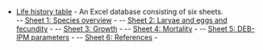 - [Life history table](LIFE_HISTORY_TABLE.xlsx) - An Excel database consisting of six sheets.<br>
  -- [Sheet 1: Species overview](LIFE_HISTORY_TABLE.xlsx) -
  -- [Sheet 2: Larvae and eggs and fecundity](LIFE_HISTORY_TABLE.xlsx) -
  -- [Sheet 3: Growth](LIFE_HISTORY_TABLE.xlsx) -
  -- [Sheet 4: Mortality](LIFE_HISTORY_TABLE.xlsx) -
  -- [Sheet 5: DEB-IPM parameters](LIFE_HISTORY_TABLE.xlsx) -
  -- [Sheet 6: References](LIFE_HISTORY_TABLE.xlsx) -
